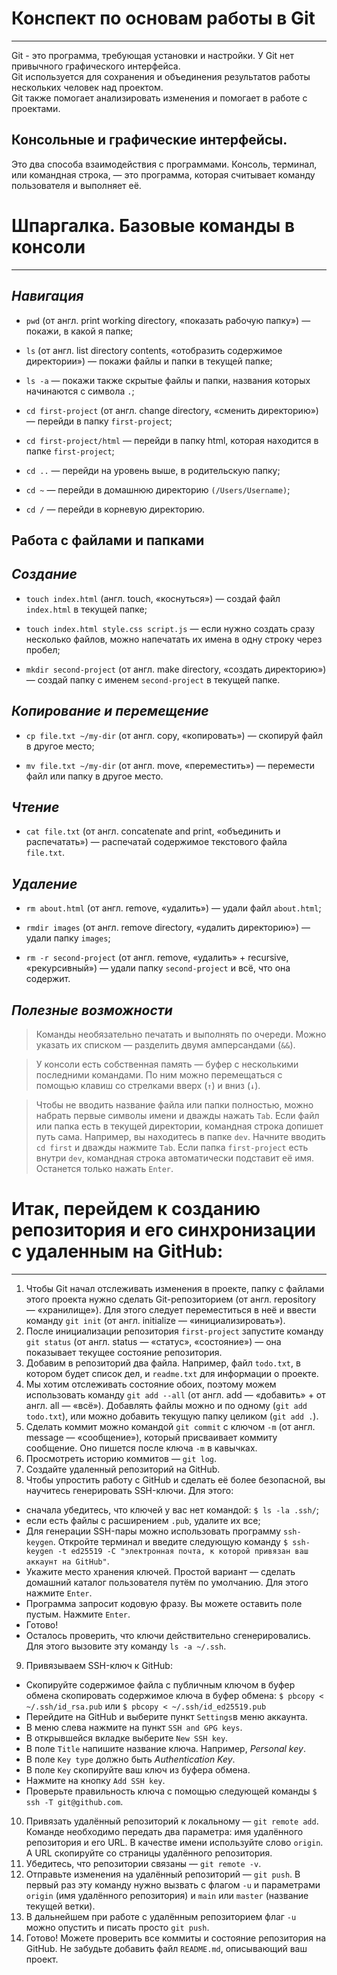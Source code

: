 # **Конспект по основам работы в Git**
***
Git - это программа, требующая установки и настройки. У Git нет привычного графического интерфейса.  
Git используется для сохранения и объединения результатов работы нескольких человек над проектом.  
Git также помогает анализировать изменения и помогает в работе с проектами.  

## **Консольные и графические интерфейсы.**
Это два способа взаимодействия с программами. Консоль, терминал, или командная строка, — это программа, которая считывает команду пользователя и выполняет её.  

# **Шпаргалка. Базовые команды в консоли**
***
## **_Навигация_**

- `pwd` (от англ. print working directory, «показать рабочую папку») — покажи, в какой я папке;

- `ls` (от англ. list directory contents, «отобразить содержимое директории») — покажи файлы и папки в текущей папке;

- `ls -a` — покажи также скрытые файлы и папки, названия которых начинаются с символа `.`;

- `cd first-project` (от англ. change directory, «сменить директорию») — перейди в папку `first-project`;

- `cd first-project/html` — перейди в папку html, которая находится в папке `first-project`;

- `cd ..` — перейди на уровень выше, в родительскую папку;

- `cd ~` — перейди в домашнюю директорию `(/Users/Username)`;

- `cd /` — перейди в корневую директорию.

## **Работа с файлами и папками**

## **_Создание_**

- `touch index.html` (англ. touch, «коснуться») — создай файл `index.html` в текущей папке;

- `touch index.html style.css script.js` — если нужно создать сразу несколько файлов, можно напечатать их имена в одну строку через пробел;

- `mkdir second-project` (от англ. make directory, «создать директорию») — создай папку с именем `second-project` в текущей папке.

## **_Копирование и перемещение_**

- `cp file.txt ~/my-dir` (от англ. copy, «копировать») — скопируй файл в другое место;

- `mv file.txt ~/my-dir` (от англ. move, «переместить») — перемести файл или папку в другое место.

## **_Чтение_**

- `cat file.txt` (от англ. concatenate and print, «объединить и распечатать») — распечатай содержимое текстового файла `file.txt`.

## **_Удаление_**

- `rm about.html` (от англ. remove, «удалить») — удали файл `about.html`;

- `rmdir images` (от англ. remove directory, «удалить директорию») — удали папку `images`;

- `rm -r second-project` (от англ. remove, «удалить» + recursive, «рекурсивный») — удали папку `second-project` и всё, что она содержит.

## **_Полезные возможности_**

> Команды необязательно печатать и выполнять по очереди. Можно указать их списком — разделить двумя амперсандами (`&&`).

> У консоли есть собственная память — буфер с несколькими последними командами. По ним можно перемещаться с помощью клавиш со стрелками вверх (`↑`) и вниз (`↓`).

> Чтобы не вводить название файла или папки полностью, можно набрать первые символы имени и дважды нажать `Tab`. Если файл или папка есть в текущей директории, командная строка допишет путь сама. Например, вы находитесь в папке `dev`. Начните вводить `cd first` и дважды нажмите `Tab`. Если папка `first-project` есть внутри `dev`, командная строка автоматически подставит её имя. Останется только нажать `Enter`.  


# **Итак, перейдем к созданию репозитория и его синхронизации с удаленным на GitHub:**
***
1. Чтобы Git начал отслеживать изменения в проекте, папку с файлами этого проекта нужно сделать Git-репозиторием (от англ. repository — «хранилище»). Для этого следует переместиться в неё и ввести команду `git init` (от англ. initialize — «инициализировать»).
2. После инициализации репозитория `first-project` запустите команду `git status` (от англ. status — «статус», «состояние») — она показывает текущее состояние репозитория.
3. Добавим в репозиторий два файла. Например, файл `todo.txt`, в котором будет список дел, и `readme.txt` для информации о проекте.
4. Мы хотим отслеживать состояние обоих, поэтому можем использовать команду `git add --all` (от англ. add — «добавить» + от англ. all — «всё»). Добавлять файлы можно и по одному (`git add todo.txt`), или можно добавить текущую папку целиком (`git add .`).
5. Сделать коммит можно командой `git commit` c ключом `-m` (от англ. message — «сообщение»), который присваивает коммиту сообщение. Оно пишется после ключа `-m` в кавычках.
6. Просмотреть историю коммитов — `git log`.
7. Создайте удаленный репозиторий на GitHub.
8. Чтобы упростить работу с GitHub и сделать её более безопасной, вы научитесь генерировать SSH-ключи. Для этого:
  - сначала убедитесь, что ключей у вас нет командой: `$ ls -la .ssh/`;
  - если есть файлы с расширением `.pub`, удалите их все;
  - Для генерации SSH-пары можно использовать программу `ssh-keygen`. Откройте терминал и введите следующую команду `$ ssh-keygen -t ed25519 -C "электронная почта, к которой привязан ваш аккаунт на GitHub"`.
  - Укажите место хранения ключей. Простой вариант — сделать домашний каталог пользователя путём по умолчанию. Для этого нажмите `Enter`.
  - Программа запросит кодовую фразу. Вы можете оставить поле пустым. Нажмите `Enter`.
  - Готово!
  - Осталось проверить, что ключи действительно сгенерировались. Для этого вызовите эту команду `ls -a ~/.ssh`.
9. Привязываем SSH-ключ к GitHub:
  * Скопируйте содержимое файла с публичным ключом в буфер обмена скопировать содержимое ключа в буфер обмена: `$ pbcopy < ~/.ssh/id_rsa.pub` или `$ pbcopy < ~/.ssh/id_ed25519.pub`
  * Перейдите на GitHub и выберите пункт `Settings`в меню аккаунта.
  * В меню слева нажмите на пункт `SSH and GPG keys`.
  * В открывшейся вкладке выберите `New SSH key`.
  * В поле `Title` напишите название ключа. Например, _Personal key_.
  * В поле `Key type` должно быть _Authentication Key_.
  * В поле `Key` скопируйте ваш ключ из буфера обмена.
  * Нажмите на кнопку `Add SSH key`.
  * Проверьте правильность ключа с помощью следующей команды `$ ssh -T git@github.com`.
10. Привязать удалённый репозиторий к локальному — `git remote add`. Команде необходимо передать два параметра: имя удалённого репозитория и его URL. В качестве имени используйте слово `origin`. А URL скопируйте со страницы удалённого репозитория.
11. Убедитесь, что репозитории связаны — `git remote -v`.
12. Отправьте изменения на удалённый репозиторий — `git push`. В первый раз эту команду нужно вызвать с флагом `-u` и параметрами `origin` (имя удалённого репозитория) и `main` или `master` (название текущей ветки).
13. В дальнейшем при работе с удалённым репозиторием флаг `-u` можно опустить и писать просто `git push`.
14. Готово! Можете проверить все коммиты и состояние репозитория на GitHub. Не забудьте добавить файл `README.md`, описывающий ваш проект.